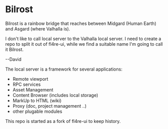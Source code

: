 # Bilrost
Bilrost is a rainbow bridge that reaches between Midgard (Human Earth) and Asgard (where Valhalla is).

I don't like to call local server to the Valhalla local server. I need to create a repo to split it out of fl4re-ui, while we find a suitable name I'm going to call it Bilrost.

--David

The local server is a framework for several applications:
* Remote viewport
* RPC services
* Asset Management
* Content Browser (includes local storage)
* MarkUp to HTML (wiki)
* Proxy (doc, project management ..)
* other plugable modules

This repo is started as a fork of fl4re-ui to keep history.
